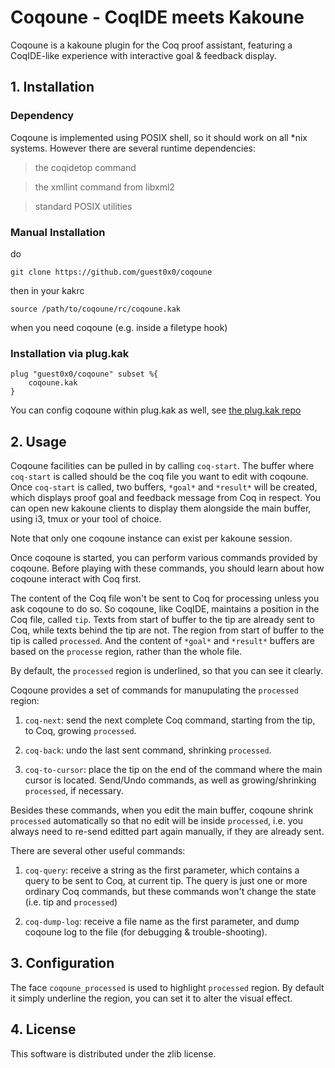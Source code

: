 
# Coqoune - CoqIDE meets Kakoune

Coqoune is a kakoune plugin for the Coq proof assistant,
featuring a CoqIDE-like experience with interactive goal & feedback display.

## 1. Installation

### Dependency
Coqoune is implemented using POSIX shell,
so it should work on all *nix systems.
However there are several runtime dependencies:

> the coqidetop command
 
> the xmllint command from libxml2
 
> standard POSIX utilities 

### Manual Installation
do
```
git clone https://github.com/guest0x0/coqoune
```
then in your kakrc
```
source /path/to/coqoune/rc/coqoune.kak
```
when you need coqoune (e.g. inside a filetype hook)

### Installation via plug.kak
```
plug "guest0x0/coqoune" subset %{
    coqoune.kak
}
```
You can config coqoune within plug.kak as well, see [the plug.kak repo](https://gitlab.com/andreyorst/plug.kak)


## 2. Usage
Coqoune facilities can be pulled in by calling `coq-start`.
The buffer where `coq-start` is called should be the coq file you want to edit with coqoune.
Once `coq-start` is called, two buffers,
`*goal*` and `*result*` will be created,
which displays proof goal and feedback message from Coq in respect.
You can open new kakoune clients to display them alongside the main buffer,
using i3, tmux or your tool of choice.

Note that only one coqoune instance can exist per kakoune session.

Once coqoune is started,
you can perform various commands provided by coqoune.
Before playing with these commands,
you should learn about how coqoune interact with Coq first.

The content of the Coq file won't be sent to Coq for processing
unless you ask coqoune to do so.
So coqoune, like CoqIDE, maintains a position in the Coq file, called `tip`.
Texts from start of buffer to the tip are already sent to Coq,
while texts behind the tip are not.
The region from start of buffer to the tip is called `processed`.
And the content of `*goal*` and `*result*` buffers are based on the `processe` region,
rather than the whole file.

By default, the `processed` region is underlined,
so that you can see it clearly.

Coqoune provides a set of commands for manupulating the `processed` region:

1.  `coq-next`: send the next complete Coq command,
starting from the tip, to Coq, growing `processed`.

2.  `coq-back`: undo the last sent command, shrinking `processed`.

3.  `coq-to-cursor`: place the tip on the end of the command where the main cursor is located.
Send/Undo commands, as well as growing/shrinking `processed`, if necessary.

Besides these commands, when you edit the main buffer,
coqoune shrink `processed` automatically so that no edit
will be inside `processed`,
i.e. you always need to re-send editted part again manually,
if they are already sent.

There are several other useful commands:

1.  `coq-query`: receive a string as the first parameter,
which contains a query to be sent to Coq, at current tip.
The query is just one or more ordinary Coq commands,
but these commands won't change the state (i.e. tip and `processed`)

2.  `coq-dump-log`: receive a file name as the first parameter,
and dump coqoune log to the file (for debugging & trouble-shooting).


## 3. Configuration
The face `coqoune_processed` is used to highlight `processed` region.
By default it simply underline the region,
you can set it to alter the visual effect.


## 4. License
This software is distributed under the zlib license.
